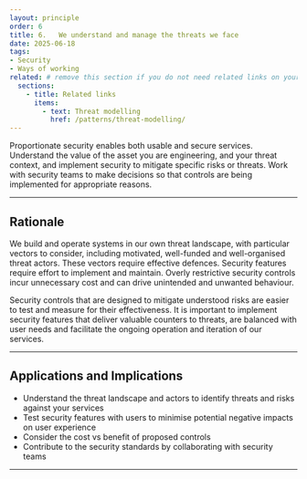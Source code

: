 ```yaml
---
layout: principle
order: 6
title: 6.	We understand and manage the threats we face
date: 2025-06-18
tags:
- Security
- Ways of working
related: # remove this section if you do not need related links on your page
  sections:
    - title: Related links
      items:
        - text: Threat modelling
          href: /patterns/threat-modelling/
---
```


Proportionate security enables both usable and secure services. Understand the value of the asset you are engineering, and your threat context, and implement security to mitigate specific risks or threats. Work with security teams to make decisions so that controls are being implemented for appropriate reasons.

---

## Rationale

We build and operate systems in our own threat landscape, with particular vectors to consider, including motivated, well-funded and well-organised threat actors. These vectors require effective defences. Security features require effort to implement and maintain. Overly restrictive security controls incur unnecessary cost and can drive unintended and unwanted behaviour. 

Security controls that are designed to mitigate understood risks are easier to test and measure for their effectiveness. It is important to implement security features that deliver valuable counters to threats, are balanced with user needs and facilitate the ongoing operation and iteration of our services.

---

## Applications and Implications

- Understand the threat landscape and actors to identify threats and risks against your services
- Test security features with users to minimise potential negative impacts on user experience
- Consider the cost vs benefit of proposed controls
- Contribute to the security standards by collaborating with security teams

---
